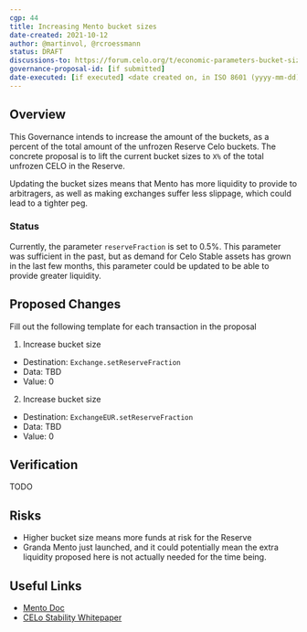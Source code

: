 ```yaml
---
cgp: 44
title: Increasing Mento bucket sizes
date-created: 2021-10-12
author: @martinvol, @rcroessmann
status: DRAFT
discussions-to: https://forum.celo.org/t/economic-parameters-bucket-sizes-and-reserve-allocation-cgp-40-cgp-43/1997
governance-proposal-id: [if submitted]
date-executed: [if executed] <date created on, in ISO 8601 (yyyy-mm-dd) format>
---
```


## Overview

This Governance intends to increase the amount of the buckets, as a percent of the total amount of the unfrozen Reserve Celo buckets. The concrete proposal is to lift the current bucket sizes to `X%` of the total unfrozen CELO in the Reserve.

Updating the bucket sizes means that Mento has more liquidity to provide to arbitragers, as well as making exchanges suffer less slippage, which could lead to a tighter peg. 

### Status
  
Currently, the parameter `reserveFraction` is set to 0.5%. This parameter was sufficient in the past, but as demand for Celo Stable assets has grown in the last few months, this parameter could be updated to be able to provide greater liquidity.

## Proposed Changes

Fill out the following template for each transaction in the proposal

1. Increase bucket size
  - Destination: `Exchange.setReserveFraction`
  - Data: TBD
  - Value: 0

2. Increase bucket size
  - Destination: `ExchangeEUR.setReserveFraction`
  - Data: TBD
  - Value: 0

## Verification

TODO

## Risks

* Higher bucket size means more funds at risk for the Reserve
* Granda Mento just launched, and it could potentially mean the extra liquidity proposed here is not actually needed for the time being.

## Useful Links

* [Mento Doc](shttps://docs.celo.org/celo-codebase/protocol/stability/doto)
* [CELo Stability Whitepaper](https://celo.org/papers/stability)
